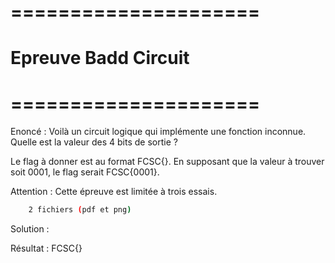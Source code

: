 # =====================
#  Epreuve Badd Circuit
# =====================

Enoncé : Voilà un circuit logique qui implémente une fonction inconnue. Quelle est la valeur des 4 bits de sortie ?

Le flag à donner est au format FCSC{<valeur>}. En supposant que la valeur à trouver soit 0001, le flag serait FCSC{0001}.

Attention : Cette épreuve est limitée à trois essais.

```bash
    2 fichiers (pdf et png)
```

Solution : 

Résultat : FCSC{}